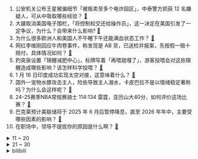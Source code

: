 1. 公安机关公布王星被骗细节「被贩卖至多个电诈园区」，中泰警方抓获 12 名嫌疑人，可从中吸取哪些经验？ [:link:](https://www.zhihu.com/question/9826464184)
2. 大疆取消美国电子围栏，「将控制权交还给操作员」，这一决定在美国引发了一定争议，为什么？会带来什么影响? [:link:](https://www.zhihu.com/question/9809063741)
3. 为什么很多欧洲人和美国人不午睡下午还能满血状态工作？ [:link:](https://www.zhihu.com/question/25569759)
4. 网红李维刚回应牛肉卷事件，称发现是 AB 货，已送检并报案，先按假一赔十赔付，具体情况如何？ [:link:](https://www.zhihu.com/question/9848257718)
5. 趵突泉设置「锦鲤减肥中心」，标牌写着「再喂就嘎了」，游客投喂会对这些锦鲤造成哪些影响？该怎样科学投喂？ [:link:](https://www.zhihu.com/question/9805219113)
6. 1 月 16 日印度成功实现太空对接，这意味着什么？ [:link:](https://www.zhihu.com/question/9757614285)
7. 国外一宠物水豚攻击主人，险些导致主人溺水，卡皮巴拉不是以情绪稳定著称吗？为什么会这样呢？ [:link:](https://www.zhihu.com/question/9678228715)
8. 24-25赛季NBA常规赛骑士 114:134 雷霆，亚历山大40分，如何评价这场比赛？ [:link:](https://www.zhihu.com/question/9814181932)
9. 巴克莱预计美联储将于 2025 年 6 月后暂停降息，直至 2026 年年中，主要受哪些因素的影响？ [:link:](https://www.zhihu.com/question/9629553859)
10. 在职场中，领导不提拔你的原因是什么啊？ [:link:](https://www.zhihu.com/question/7973364180)
<details>
<summary>11 ~ 20</summary>

11. 2024 年中国出生人口增至 954 万，人均可支配收入增 5.3% ，如何解读这一数据？ [:link:](https://www.zhihu.com/question/9811443650)
12. 为什么泽北荣治没有应对流川枫的三威胁的手段？ [:link:](https://www.zhihu.com/question/615968985)
13. 我们吃到的进口樱桃多来自美国、智利等，运输时间动辄 20-30 天，为什么这么久到国内却没腐烂？ [:link:](https://www.zhihu.com/question/9645229411)
14. 大陆将于近期恢复福建、上海居民赴台团队游，释放了什么信号？ [:link:](https://www.zhihu.com/question/9804101442)
15. MiniMax 最近开源的 MiniMax-01 系列，有哪些值得关注的点？ [:link:](https://www.zhihu.com/question/9844937887)
16. 泰国游降温，国内游客转向三亚避寒「22 万一晚酒店被订光、机票涨价一倍」，对国内旅游业有哪些影响？ [:link:](https://www.zhihu.com/question/9725630543)
17. 为什么盗版音乐已经被严格限制了，而中国音乐却还是没有发展起来？ [:link:](https://www.zhihu.com/question/6285588743)
18. 《地下交通站》拍得那么成功，为什么第二部《二号交通站》在几乎是原班人马出演的情况下却反响平平？ [:link:](https://www.zhihu.com/question/558247060)
19. 胖东来、永辉、步步高等多家超市宣布春节放假，在零售业「假期正常营业」常态化模式下，如何看待这一调整？ [:link:](https://www.zhihu.com/question/9482743253)
20. 荣耀官宣赵明辞任 CEO，前华为悍将李健接任，将会对荣耀品牌产生哪些影响？ [:link:](https://www.zhihu.com/question/9828859973)
</details>
<details>
<summary>21 ~ 30</summary>

21. 拜登政府将不执行 TikTok 禁令，交由下一任政府处理，这意味着什么？TikTok 是否迎来转机？ [:link:](https://www.zhihu.com/question/9802053355)
22. 很多人在玩《巫师3》的时候沉迷于昆特牌，甚至忘了做主线，在其他游戏里还有哪些类似的上头小游戏？ [:link:](https://www.zhihu.com/question/9736249296)
23. 2025wtt马斯喀特常规挑战赛男单决赛，小将陈垣宇4：2力克张本智和夺冠，怎么评价国乒的梯队建设？ [:link:](https://www.zhihu.com/question/9863099414)
24. 以纯军事角度复盘，俄乌战争为什么没有大规模歼灭战？而是打成堑壕战？ [:link:](https://www.zhihu.com/question/9548505460)
25. 泰图斯的战斗力为什么这么强？ [:link:](https://www.zhihu.com/question/5470073287)
26. 家里真正应该断舍离什么东西？ [:link:](https://www.zhihu.com/question/616842730)
27. 大兴安岭深林地区是否适合人类长时间居住？ [:link:](https://www.zhihu.com/question/357661555)
28. 健身最需要什么？ [:link:](https://www.zhihu.com/question/429023611)
29. 有什么是去了广东才知道的? [:link:](https://www.zhihu.com/question/666063735)
30. 《崩坏：星穹铁道》中「遐蝶」的诱惑在哪里？ [:link:](https://www.zhihu.com/question/9738774311)
</details><details>
<summary>bilibili</summary>

</details>